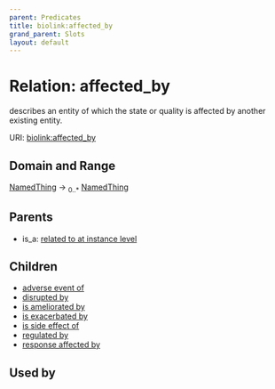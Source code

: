 ```yaml
---
parent: Predicates
title: biolink:affected_by
grand_parent: Slots
layout: default
---
```


# Relation: affected_by


describes an entity of which the state or quality is affected by another existing entity.

URI: [biolink:affected_by](https://w3id.org/biolink/vocab/affected_by)

## Domain and Range

[NamedThing](NamedThing.md) ->  <sub>0..\*</sub> [NamedThing](NamedThing.md)

## Parents

 *  is_a: [related to at instance level](related_to_at_instance_level.md)

## Children

 *  [adverse event of](adverse_event_of.md)
 *  [disrupted by](disrupted_by.md)
 *  [is ameliorated by](is_ameliorated_by.md)
 *  [is exacerbated by](is_exacerbated_by.md)
 *  [is side effect of](is_side_effect_of.md)
 *  [regulated by](regulated_by.md)
 *  [response affected by](response_affected_by.md)

## Used by

